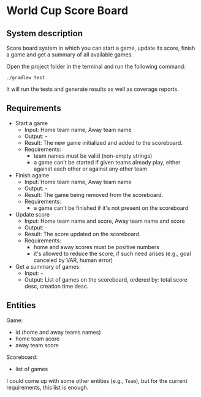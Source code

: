# World Cup Score Board

## System description

Score board system in which you can start a game, update its score, finish a game and get a summary of all available games.

Open the project folder in the terminal and run the following command:
```
./gradlew test
```
It will run the tests and generate results as well as coverage reports.

## Requirements

- Start a game
  - Input: Home team name, Away team name
  - Output: -
  - Result: The new game initialized and added to the scoreboard. 
  - Requirements:
    - team names must be valid (non-empty strings)
    - a game can't be started if given teams already play, either against each other or against any other team
- Finish agame
  - Input: Home team name, Away team name
  - Output: -
  - Result: The game being removed from the scoreboard.
  - Requirements:
    - a game can't be finished if it's not present on the scoreboard
- Update score
  - Input: Home team name and score, Away team name and score
  - Output: -
  - Result: The score updated on the scoreboard.
  - Requirements:
    - home and away scores must be positive numbers
    - it's allowed to reduce the score, if such need arises (e.g., goal canceled by VAR, human error)
- Get a summary of games:
  - Input: -
  - Output: List of games on the scoreboard, ordered by: total score desc, creation time desc.

## Entities

Game:
- id (home and away teams names)
- home team score
- away team score

Scoreboard:
- list of games

I could come up with some other entities (e.g., `Team`), but for the current requirements, this list is enough.
